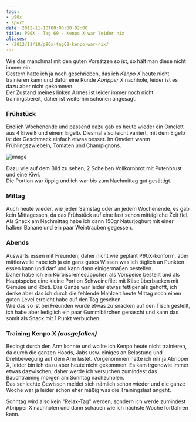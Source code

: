 ```yaml
---
tags:
- p90x
- sport
date: 2012-11-10T00:00:00+02:00
title: P90X - Tag 69 - Kenpo X war leider nix
aliases:
- /2012/11/10/p90x-tag69-kenpo-war-nix/
---
```


Wie das manchmal mit den guten Vorsätzen so ist, so hält man diese nicht immer ein.  
Gestern hatte ich ja noch geschrieben, das ich _Kenpo X_ heute nicht trainieren kann und dafür eine Runde _Abripper X_ nachhole, leider ist es dazu aber nicht gekommen.  
Der Zustand meines linken Armes ist leider immer noch nicht trainingsbereit, daher ist weiterhin schonen angesagt.

### Frühstück
Endlich Wochenende und passend dazu gab es heute wieder ein Omelett aus 4 Eiweiß und einem Eigelb. Diesmal also leicht variiert, mit dem Eigelb ist der Geschmack einfach etwas besser. Im Omelett waren Frühlingszwiebeln, Tomaten und Champignons.

![image](http://f.cl.ly/items/1Q3n063R2f1d321X0a0H/omelett_kiwi.jpg)

Dazu wie auf dem Bild zu sehen, 2 Scheiben Vollkornbrot mit Putenbrust und eine Kiwi.  
Die Portion war üppig und ich war bis zum Nachmittag gut gesättigt.

### Mittag
Auch heute wieder, wie jeden Samstag oder an jedem Wochenende, es gab kein Mittagessen, da das Frühstück auf eine fast schon mittägliche Zeit fiel.  
Als Snack am Nachmittag habe ich dann 150gr Naturjoghurt mit einer halben Banane und ein paar Weintrauben gegessen.

### Abends
Auswärts essen mit Freunden, daher nicht wie geplant P90X-konform, aber mittlerweile habe ich ja ein ganz gutes Wissen was ich täglich an Punkten essen kann und darf und kann dann einigermaßen bestellen.  
Daher habe ich ein Kürbiscremesüppchen als Vorspeise bestellt und als Hauptspeise eine kleine Portion Schweinefilet mit Käse überbacken mit Gemüse und Rösti. Das Ganze war leider etwas fettiger als gehofft, ich denke aber das ich durch die fehlende Mahlzeit heute Mittag noch einen guten Level erreicht habe auf den Tag gesehen.  
Wie das so ist bei Freunden wurde etwas zu snacken auf den Tisch gestellt, ich habe aber lediglich ein paar Gummibärchen genascht und kann das somit als Snack mit 1 Punkt verbuchen.

### Training Kenpo X *(ausgefallen)*
Bedingt durch den Arm konnte und wollte ich Kenpo heute nicht trainieren, da durch die ganzen Hoods, Jabs usw. einiges an Belastung und Drehbewegung auf dem Arm lastet. Vorgenommen hatte ich mir ja Abripper X, leider bin ich dazu aber heute nicht gekommen. Es kam irgendwie immer etwas dazwischen, daher werde ich versuchen zumindest das Bauchtraining morgen am Sonntag nachzuholen.  
Das schlechte Gewissen meldet sich nämlich schon wieder und die ganze Woche war ja leider schon eher mäßig was die Trainingslast angeht.

Sonntag wird also kein "Relax-Tag" werden, sondern ich werde zumindest Abripper X nachholen und dann schauen wie ich nächste Woche fortfahren kann.
